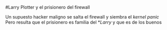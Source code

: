 #Larry Plotter y el prisionero del firewall

Un supuesto hacker maligno se salta el firewall y siembra el *kernel panic*
Pero resulta que el prisionero es familia del **Larry* y que es de los buenos
